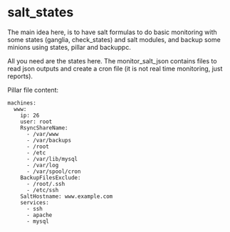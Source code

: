 # salt_states

The main idea here, is to have salt formulas to do basic monitoring with some states (ganglia, check_states) and salt modules, and backup some minions using states, pillar and backuppc.

All you need are the states here. The monitor_salt_json contains files to read json outputs and create a cron file (it is not real time monitoring, just reports).

Pillar file content:

```
machines:
  www:
    ip: 26
    user: root
    RsyncShareName:
      - /var/www
      - /var/backups
      - /root
      - /etc
      - /var/lib/mysql
      - /var/log
      - /var/spool/cron
    BackupFilesExclude:
      - /root/.ssh
      - /etc/ssh
    SaltHostname: www.example.com
    services:
      - ssh
      - apache
      - mysql

```

